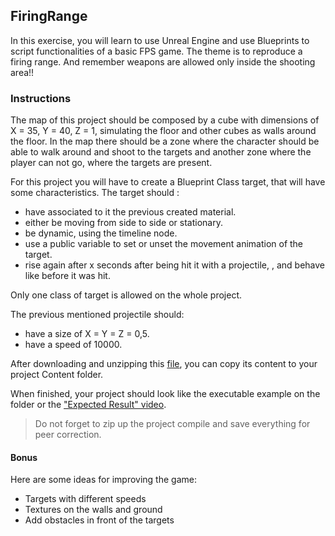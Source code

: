 ## FiringRange

In this exercise, you will learn to use Unreal Engine and use Blueprints to script functionalities of a basic FPS game. The theme is to reproduce a firing range. And remember weapons are allowed only inside the shooting area!!

### Instructions

The map of this project should be composed by a cube with dimensions of X = 35, Y = 40, Z = 1, simulating the floor and other cubes as walls around the floor. In the map there should be a zone where the character should be able to walk around and shoot to the targets and another zone where the player can not go, where the targets are present.

For this project you will have to create a Blueprint Class target, that will have some characteristics. The target should :

- have associated to it the previous created material.
- either be moving from side to side or stationary.
- be dynamic, using the timeline node.
- use a public variable to set or unset the movement animation of the target.
- rise again after x seconds after being hit it with a projectile, , and behave like before it was hit.

Only one class of target is allowed on the whole project.

The previous mentioned projectile should:

- have a size of X = Y = Z = 0,5.
- have a speed of 10000.

After downloading and unzipping this [file](https://assets.01-edu.org/FiringRange.zip), you can copy its content to your project Content folder.

When finished, your project should look like the executable example on the folder or the ["Expected Result" video](https://youtu.be/EBibaN-dh_0).

> Do not forget to zip up the project compile and save everything for peer correction.

#### Bonus

Here are some ideas for improving the game:

- Targets with different speeds
- Textures on the walls and ground
- Add obstacles in front of the targets
